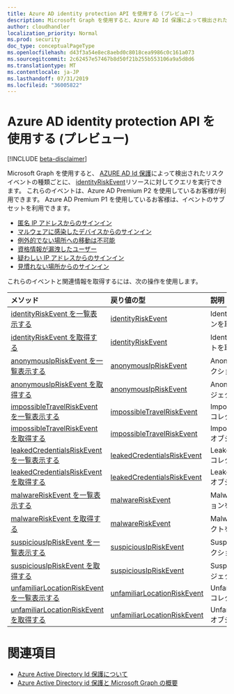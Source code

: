 ```yaml
---
title: Azure AD identity protection API を使用する (プレビュー)
description: Microsoft Graph を使用すると、Azure AD Id 保護によって検出されたリスクイベントの種類ごとに、identityRiskEvent リソースに対してクエリを実行できます。 これらのイベントは、Azure AD Premium P2 を使用しているお客様が利用できます。 Azure AD Premium P1 を使用しているお客様は、イベントのサブセットを利用できます。
author: cloudhandler
localization_priority: Normal
ms.prod: security
doc_type: conceptualPageType
ms.openlocfilehash: d43f3a54e8ec8aebd0c8018cea9986c0c161a073
ms.sourcegitcommit: 2c62457e57467b8d50f21b255b553106a9a5d8d6
ms.translationtype: MT
ms.contentlocale: ja-JP
ms.lasthandoff: 07/31/2019
ms.locfileid: "36005822"
---
```

# <a name="use-the-azure-ad-identity-protection-api-preview"></a>Azure AD identity protection API を使用する (プレビュー)

[!INCLUDE [beta-disclaimer](../../includes/beta-disclaimer.md)]

Microsoft Graph を使用すると、 [AZURE AD Id 保護](https://docs.microsoft.com/en-us/azure/active-directory/active-directory-identityprotection)によって検出されたリスクイベントの種類ごとに、 [identityRiskEvent](identityriskevent.md)リソースに対してクエリを実行できます。 これらのイベントは、Azure AD Premium P2 を使用しているお客様が利用できます。 Azure AD Premium P1 を使用しているお客様は、イベントのサブセットを利用できます。

* [匿名 IP アドレスからのサインイン](anonymousipriskevent.md)
* [マルウェアに感染したデバイスからのサインイン](malwareriskevent.md)
* [例外的でない場所への移動は不可能](impossibletravelriskevent.md)
* [資格情報が漏洩したユーザー](leakedcredentialsriskevent.md)
* [疑わしい IP アドレスからのサインイン](suspiciousipriskevent.md)
* [見慣れない場所からのサインイン](unfamiliarlocationriskevent.md)

これらのイベントと関連情報を取得するには、次の操作を使用します。

| メソッド           | 戻り値の型    |説明|
|:---------------|:--------|:----------|
|[identityRiskEvent を一覧表示する](../api/identityriskevent-get.md) |[identityRiskEvent](identityriskevent.md)| IdentityRiskEvent コレクションを取得します。 |
|[identityRiskEvent を取得する](../api/identityriskevent-get.md) |[identityRiskEvent](identityriskevent.md)| IdentityRiskEvent オブジェクトを取得します。 |
|[anonymousIpRiskEvent を一覧表示する](../api/anonymousipriskevent-get.md) |[anonymousIpRiskEvent](anonymousipriskevent.md)| AnonymousIpRiskEvent コレクションを取得します。 |
|[anonymousIpRiskEvent を取得する](../api/anonymousipriskevent-get.md) |[anonymousIpRiskEvent](anonymousipriskevent.md)| AnonymousIpRiskEvent オブジェクトを取得します。 |
|[impossibleTravelRiskEvent を一覧表示する](../api/impossibletravelriskevent-get.md) |[impossibleTravelRiskEvent](impossibletravelriskevent.md)| ImpossibleTravelRiskEvent コレクションを取得します。 |
|[impossibleTravelRiskEvent を取得する](../api/impossibletravelriskevent-get.md) |[impossibleTravelRiskEvent](impossibletravelriskevent.md)| ImpossibleTravelRiskEvent オブジェクトを取得します。 |
|[leakedCredentialsRiskEvent を一覧表示する](../api/leakedcredentialsriskevent-get.md) |[leakedCredentialsRiskEvent](leakedcredentialsriskevent.md)| LeakedCredentialsRiskEvent コレクションを取得します。 |
|[leakedCredentialsRiskEvent を取得する](../api/leakedcredentialsriskevent-get.md) |[leakedCredentialsRiskEvent](leakedcredentialsriskevent.md)| LeakedCredentialsRiskEvent オブジェクトを取得します。 |
|[malwareRiskEvent を一覧表示する](../api/malwareriskevent-get.md) |[malwareRiskEvent](malwareriskevent.md)| MalwareRiskEvent コレクションを取得します。 |
|[malwareRiskEvent を取得する](../api/malwareriskevent-get.md) |[malwareRiskEvent](malwareriskevent.md)| MalwareRiskEvent オブジェクトを取得します。 |
|[suspiciousIpRiskEvent を一覧表示する](../api/suspiciousipriskevent-get.md) |[suspiciousIpRiskEvent](suspiciousipriskevent.md)| SuspiciousIpRiskEvent コレクションを取得します。 |
|[suspiciousIpRiskEvent を取得する](../api/suspiciousipriskevent-get.md) |[suspiciousIpRiskEvent](suspiciousipriskevent.md)| SuspiciousIpRiskEvent オブジェクトを取得します。 |
|[unfamiliarLocationRiskEvent を一覧表示する](../api/unfamiliarlocationriskevent-get.md) |[unfamiliarLocationRiskEvent](unfamiliarlocationriskevent.md)| UnfamiliarLocationRiskEvent コレクションを取得します。 |
|[unfamiliarLocationRiskEvent を取得する](../api/unfamiliarlocationriskevent-get.md) |[unfamiliarLocationRiskEvent](unfamiliarlocationriskevent.md)| UnfamiliarLocationRiskEvent オブジェクトを取得します。 |

# <a name="see-also"></a>関連項目

* [Azure Active Directory Id 保護について](https://docs.microsoft.com/en-us/azure/active-directory/active-directory-identityprotection)
* [Azure Active Directory id 保護と Microsoft Graph の概要](https://docs.microsoft.com/en-us/azure/active-directory/active-directory-identityprotection-graph-getting-started)
